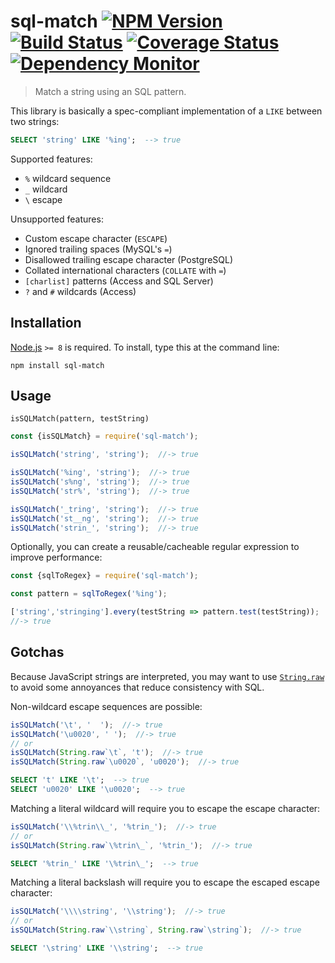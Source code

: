 # sql-match [![NPM Version][npm-image]][npm-url] [![Build Status][travis-image]][travis-url] [![Coverage Status][coveralls-image]][coveralls-url] [![Dependency Monitor][greenkeeper-image]][greenkeeper-url]

> Match a string using an SQL pattern.

This library is basically a spec-compliant implementation of a `LIKE` between two strings:
```sql
SELECT 'string' LIKE '%ing';  --> true
```

Supported features:
* `%` wildcard sequence
* `_` wildcard
* `\` escape

Unsupported features:
* Custom escape character (`ESCAPE`)
* Ignored trailing spaces (MySQL's `=`)
* Disallowed trailing escape character (PostgreSQL)
* Collated international characters (`COLLATE` with `=`)
* `[charlist]` patterns (Access and SQL Server)
* `?` and `#` wildcards (Access)


## Installation

[Node.js](http://nodejs.org/) `>= 8` is required. To install, type this at the command line:
```shell
npm install sql-match
```


## Usage

`isSQLMatch(pattern, testString)`

```js
const {isSQLMatch} = require('sql-match');

isSQLMatch('string', 'string');  //-> true

isSQLMatch('%ing', 'string');  //-> true
isSQLMatch('s%ng', 'string');  //-> true
isSQLMatch('str%', 'string');  //-> true

isSQLMatch('_tring', 'string');  //-> true
isSQLMatch('st__ng', 'string');  //-> true
isSQLMatch('strin_', 'string');  //-> true
```

Optionally, you can create a reusable/cacheable regular expression to improve performance:
```js
const {sqlToRegex} = require('sql-match');

const pattern = sqlToRegex('%ing');

['string','stringing'].every(testString => pattern.test(testString));
//-> true
```


## Gotchas

Because JavaScript strings are interpreted, you may want to use [`String.raw`](https://developer.mozilla.org/docs/Web/JavaScript/Reference/Global_Objects/String/raw) to avoid some annoyances that reduce consistency with SQL.

Non-wildcard escape sequences are possible:
```js
isSQLMatch('\t', '	');  //-> true
isSQLMatch('\u0020', ' ');  //-> true
// or
isSQLMatch(String.raw`\t`, 't');  //-> true
isSQLMatch(String.raw`\u0020`, 'u0020');  //-> true
```
```sql
SELECT 't' LIKE '\t';  --> true
SELECT 'u0020' LIKE '\u0020';  --> true
```

Matching a literal wildcard will require you to escape the escape character:
```js
isSQLMatch('\\%trin\\_', '%trin_');  //-> true
// or
isSQLMatch(String.raw`\%trin\_`, '%trin_');  //-> true
```
```sql
SELECT '%trin_' LIKE '\%trin\_';  --> true
```

Matching a literal backslash will require you to escape the escaped escape character:
```js
isSQLMatch('\\\\string', '\\string');  //-> true
// or
isSQLMatch(String.raw`\\string`, String.raw`\string`);  //-> true
```
```sql
SELECT '\string' LIKE '\\string';  --> true
```


[npm-image]: https://img.shields.io/npm/v/sql-match.svg
[npm-url]: https://npmjs.com/package/sql-match
[travis-image]: https://img.shields.io/travis/stevenvachon/sql-match.svg
[travis-url]: https://travis-ci.org/stevenvachon/sql-match
[coveralls-image]: https://img.shields.io/coveralls/stevenvachon/sql-match.svg
[coveralls-url]: https://coveralls.io/github/stevenvachon/sql-match
[greenkeeper-image]: https://badges.greenkeeper.io/stevenvachon/sql-match.svg
[greenkeeper-url]: https://greenkeeper.io/
